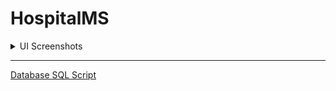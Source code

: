 # HospitalMS

<details>
  <summary>UI Screenshots</summary>
<p>
  <details>
  <summary>Authentication</summary>
  <p>
    
  ![](Screenshots/0.%20Authentication/Login%20Form.png) 
  ![](Screenshots/0.%20Authentication/Register%20Form.png)

  </p>
  </details>

<details>
  <summary>Home</summary>
<p>
    
![](Screenshots/1.%20Home/Doctor%20Home.png)
![](Screenshots/1.%20Home/Receptionist%20Home.png)
![](Screenshots/1.%20Home/Doctor%20Home%20x2.png)

</p>
</details>

<details>
  <summary>Appointments</summary>
<p>
    
![](Screenshots/2.%20Appointments/AppointmentForm.png)

</p>
</details>

<details>
  <summary>Reports</summary>
<p>
    
![](Screenshots/3.%20Reports/ReportForm.png)

</p>
</details>

<details>
  <summary>Clinics</summary>
<p>
    
![](Screenshots/4.%20Clinics/ClinicForm.png)

</p>
</details>

<details>
  <summary>Rooms</summary>
<p>
    
![](Screenshots/5.%20Rooms/RoomForm.png)

</p>
</details>
</p>
</details>

***
[Database SQL Script](HospitalMS/Database/HospitalManagementSystemDatabase.sql)
